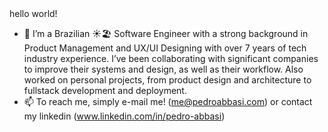 
<html> hello world! </html>

- 👋 I’m a Brazilian ☀️🏖 Software Engineer with a strong background in Product Management and UX/UI Designing with over 7 years of tech industry experience. I’ve been collaborating with significant companies to improve their systems and design, as well as their workflow. Also worked on personal projects, from product design and architecture to fullstack development and deployment.
- 📫 To reach me, simply e-mail me! (me@pedroabbasi.com) or contact my linkedin (www.linkedin.com/in/pedro-abbasi)
